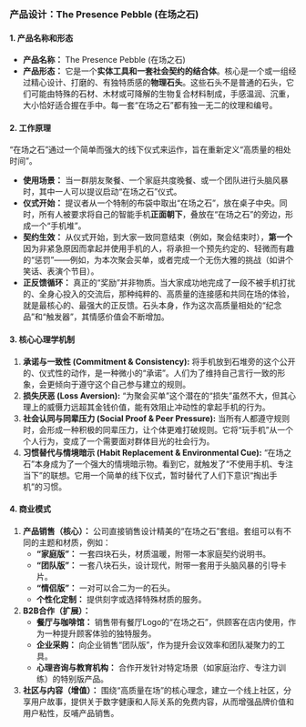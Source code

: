 ### 产品设计：The Presence Pebble (在场之石)

#### 1. 产品名称和形态

*   **产品名称：** The Presence Pebble (在场之石)
*   **产品形态：** 它是一个**实体工具和一套社会契约的结合体**。核心是一个或一组经过精心设计、打磨的、有独特质感的**物理石头**。这些石头不是普通的石头，它们可能由特殊的石材、木材或可降解的生物复合材料制成，手感温润、沉重，大小恰好适合握在手中。每一套“在场之石”都有独一无二的纹理和编号。

#### 2. 工作原理

“在场之石”通过一个简单而强大的线下仪式来运作，旨在重新定义“高质量的相处时间”。

*   **使用场景：** 当一群朋友聚餐、一个家庭共度晚餐、或一个团队进行头脑风暴时，其中一人可以提议启动“在场之石”仪式。
*   **仪式开始：** 提议者从一个特制的布袋中取出“在场之石”，放在桌子中央。同时，所有人被要求将自己的智能手机**正面朝下**，叠放在“在场之石”的旁边，形成一个“手机堆”。
*   **契约生效：** 从仪式开始，到大家一致同意结束（例如，聚会结束时），**第一个**因为非紧急原因而拿起并使用手机的人，将承担一个预先约定的、轻微而有趣的“惩罚”——例如，为本次聚会买单，或者完成一个无伤大雅的挑战（如讲个笑话、表演个节目）。
*   **正反馈循环：** 真正的“奖励”并非物质。当大家成功地完成了一段不被手机打扰的、全身心投入的交流后，那种纯粹的、高质量的连接感和共同在场的体验，就是最核心的、最强大的正反馈。石头本身，作为这次高质量相处的“纪念品”和“触发器”，其情感价值会不断增加。

#### 3. 核心心理学机制

1.  **承诺与一致性 (Commitment & Consistency):** 将手机放到石堆旁的这个公开的、仪式性的动作，是一种微小的“承诺”。人们为了维持自己言行一致的形象，会更倾向于遵守这个自己参与建立的规则。
2.  **损失厌恶 (Loss Aversion):** “为聚会买单”这个潜在的“损失”虽然不大，但其心理上的威慑力远超其金钱价值，能有效阻止冲动性的拿起手机的行为。
3.  **社会认同与同辈压力 (Social Proof & Peer Pressure):** 当所有人都遵守规则时，会形成一种积极的同辈压力，让个体更难打破规则。它将“玩手机”从一个个人行为，变成了一个需要面对群体目光的社会行为。
4.  **习惯替代与情境暗示 (Habit Replacement & Environmental Cue):** “在场之石”本身成为了一个强大的情境暗示物。看到它，就触发了“不使用手机、专注当下”的联想。它用一个简单的线下仪式，暂时替代了人们下意识“掏出手机”的习惯。

#### 4. 商业模式

1.  **产品销售（核心）：** 公司直接销售设计精美的“在场之石”套组。套组可以有不同的主题和材质，例如：
    *   **“家庭版”：** 一套四块石头，材质温暖，附带一本家庭契约说明书。
    *   **“团队版”：** 一套八块石头，设计现代，附带一套用于头脑风暴的引导卡片。
    *   **“情侣版”：** 一对可以合二为一的石头。
    *   **个性化定制：** 提供刻字或选择特殊材质的服务。
2.  **B2B合作（扩展）：**
    *   **餐厅与咖啡馆：** 销售带有餐厅Logo的“在场之石”，供顾客在店内使用，作为一种提升顾客体验的独特服务。
    *   **企业采购：** 向企业销售“团队版”，作为提升会议效率和团队凝聚力的工具。
    *   **心理咨询与教育机构：** 合作开发针对特定场景（如家庭治疗、专注力训练）的特别版产品。
3.  **社区与内容（增值）：** 围绕“高质量在场”的核心理念，建立一个线上社区，分享用户故事，提供关于数字健康和人际关系的免费内容，从而增强品牌价值和用户粘性，反哺产品销售。
